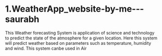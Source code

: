 # 1.WeatherApp_website-by-me---saurabh
 This Weather forecasting System is application of science and technology to predict the state of the atmosphere for a given location. Here this system will predict weather based on parameters such as temperature, humidity and wind. This system canbe used in Air
